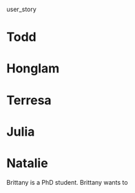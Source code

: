 user_story

# Todd 












# Honglam 









# Terresa 









# Julia 









# Natalie 

Brittany is a PhD student. Brittany wants to